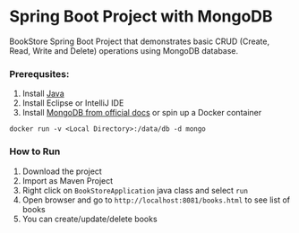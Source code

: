 # Spring Boot Project with MongoDB
BookStore Spring Boot Project that demonstrates basic CRUD (Create, Read, Write and Delete) operations
using MongoDB database. 

### Prerequsites:
1. Install [Java](http://docs.oracle.com/javase/8/docs/technotes/guides/install/install_overview.html)
2. Install Eclipse or IntelliJ IDE
3. Install [MongoDB from official docs](https://docs.mongodb.com/manual/installation/) or spin up a Docker container
```
docker run -v <Local Directory>:/data/db -d mongo
```

### How to Run
1. Download the project
2. Import as Maven Project
3. Right click on `BookStoreApplication` java class and select `run`
4. Open browser and go to `http://localhost:8081/books.html` to see list of books
5. You can create/update/delete books
